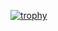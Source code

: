 [![trophy](https://github-profile-trophy.vercel.app/?username=PikachuMJ&title=Stars,Followers,Commits,Repositories,MultipleLang,PullRequest&theme=dracula)](https://github.com/ryo-ma/github-profile-trophy)
